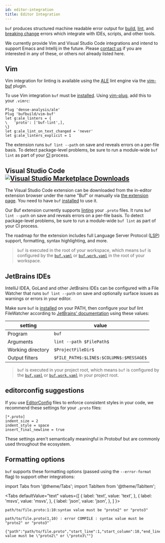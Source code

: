```yaml
---
id: editor-integration
title: Editor Integration
---
```


`buf` produces structured machine readable error output for [build](build/usage), [lint](lint/overview),
and [breaking change](breaking/overview) errors which integrate with IDEs, scripts, and other tools.

We currently provide Vim and Visual Studio Code integrations and intend to support Emacs and
Intellij in the future. Please [contact us](contact) if you are interested in any of these, or others
not already listed here.

## Vim

Vim integration for linting is available using the [ALE](https://github.com/dense-analysis/ale)
lint engine via the [vim-buf](https://github.com/bufbuild/vim-buf) plugin.

To use Vim integration `buf` must be [installed](installation.md). Using [vim-plug](https://github.com/junegunn/vim-plug),
add this to your `.vimrc`:

```vim
Plug 'dense-analysis/ale'
Plug 'bufbuild/vim-buf'
let g:ale_linters = {
\   'proto': ['buf-lint',],
\}
let g:ale_lint_on_text_changed = 'never'
let g:ale_linters_explicit = 1
```

The extension runs `buf lint --path` on save and reveals errors on a per-file basis. To detect package-level
problems, be sure to run a module-wide `buf lint` as part of your [CI](ci-cd/setup) process.

## Visual Studio Code  [![Visual Studio Marketplace Downloads](https://img.shields.io/visual-studio-marketplace/d/bufbuild.vscode-buf?color=2048ff&label=Buf&logo=visual-studio-code&style=flat-squar)](https://marketplace.visualstudio.com/items?itemName=bufbuild.vscode-buf)

The Visual Studio Code extension can be downloaded from the in-editor extension browser under the name "Buf"
or manually via [the extension page](https://marketplace.visualstudio.com/items?itemName=bufbuild.vscode-buf). You need to have `buf` [installed](installation.md) to use it.

Our Buf extension currently supports [linting] your `.proto` files. It runs `buf lint --path` on save and reveals errors on a per-file basis. To detect package-level problems, be sure to run a module-wide `buf lint` as part of your CI process.

The roadmap for the extension includes full Language Server Protocol ([LSP]) support, formatting, syntax highlighting, and more.

> `buf` is executed in the root of your workspace, which means `buf` is configured by the [`buf.yaml`](configuration/v1/buf-yaml) or
> [`buf.work.yaml`](configuration/v1/buf-work-yaml) in the root of your workspace.

## JetBrains IDEs

IntelliJ IDEA, GoLand and other JetBrains IDEs can be configured with a File Watcher that runs `buf lint --path` on
save and optionally surface issues as warnings or errors in your editor.

Make sure `buf` is [installed](installation.md) on your PATH, then configure your buf lint FileWatcher according to
[JetBrains' documentation](https://www.jetbrains.com/help/idea/using-file-watchers.html) using these values:

| setting           | value                                   |
|-------------------|-----------------------------------------|
| Program           | `buf`                                   |
| Arguments         | `lint --path $FilePath$`                |
| Working directory | `$ProjectFileDir$`                      |
| Output filters    | `$FILE_PATH$:$LINE$:$COLUMN$:$MESSAGE$` |

> `buf` is executed in your project root, which means `buf` is configured by the
> [`buf.yaml`](configuration/v1/buf-yaml) or [`buf.work.yaml`](configuration/v1/buf-work-yaml) in your project root.

## editorconfig suggestions

If you use [EditorConfig] files to enforce consistent styles in your code, we recommend these settings for your `.proto` files:

```editorconfig
[*.proto]
indent_size = 2
indent_style = space
insert_final_newline = true
```

These settings aren't semantically meaningful in Protobuf but are commonly used throughout the ecosystem.

## Formatting options

`buf` supports these formatting options (passed using the `--error-format` flag) to support other integrations:

import Tabs from '@theme/Tabs';
import TabItem from '@theme/TabItem';

<Tabs
  defaultValue="text"
  values={[
    { label: 'text', value: 'text', },
    { label: 'msvs', value: 'msvs', },
    { label: 'json', value: 'json', },
  ]
}>
<TabItem value="text">

```
path/to/file.proto:1:10:syntax value must be "proto2" or "proto3"
```

</TabItem>
<TabItem value="msvs">

```
path/to/file.proto(1,10) : error COMPILE : syntax value must be "proto2" or "proto3"`
```

</TabItem>
<TabItem value="json">

```
{"path":"path/to/file.proto","start_line":1,"start_column":10,"end_line":1,"end_column":10,"type":"COMPILE","message":"syntax value must be \"proto2\" or \"proto3\""}
```

</TabItem>
</Tabs>

[editorconfig]: https://editorconfig.org
[linting]: https://docs.buf.build/lint/overview
[lsp]: https://code.visualstudio.com/api/language-extensions/language-server-extension-guide
